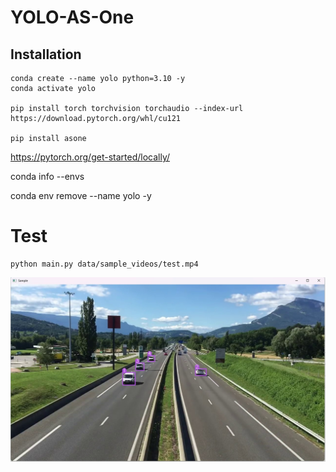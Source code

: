 # YOLO-AS-One

## Installation

```
conda create --name yolo python=3.10 -y
conda activate yolo

pip install torch torchvision torchaudio --index-url https://download.pytorch.org/whl/cu121

pip install asone
```

https://pytorch.org/get-started/locally/

conda info --envs

conda env remove --name yolo -y

# Test

```
python main.py data/sample_videos/test.mp4
```

![example1](./assets/1.jpg)
